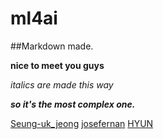 # ml4ai

##Markdown made.

**nice to meet you guys**

*italics are made this way*

***so it's the most complex one.***

[Seung-uk_jeong](https://github.com/SeungukJeong)
[josefernan](https://github.com/joseFERNAN)
[HYUN](https://github.com/Higurashi-kagome)
